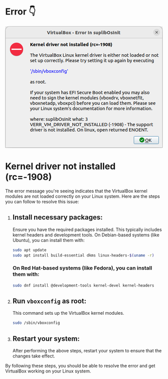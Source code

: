 # Error 👇
![VirtualBox Error](https://github.com/itsdk109/virtualbox_error_rc--1908/blob/main/error.png)

# Kernel driver not installed (rc=-1908)

The error message you're seeing indicates that the VirtualBox kernel modules are not loaded correctly on your Linux system. Here are the steps you can follow to resolve this issue:


1. ## **Install necessary packages**:
   Ensure you have the required packages installed. This typically includes kernel headers and development tools. On Debian-based systems (like Ubuntu), you can install them with:
   ```bash
   sudo apt update
   sudo apt install build-essential dkms linux-headers-$(uname -r)
   ```

   ### On Red Hat-based systems (like Fedora), you can install them with:
   ```bash
   sudo dnf install @development-tools kernel-devel kernel-headers
   ```
   
2. ## **Run `vboxconfig` as root**:
   This command sets up the VirtualBox kernel modules.
   ```bash
   sudo /sbin/vboxconfig
   ```

3. ## **Restart your system**:
   After performing the above steps, restart your system to ensure that the changes take effect.

By following these steps, you should be able to resolve the error and get VirtualBox working on your Linux system.
